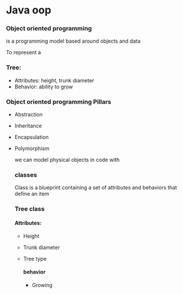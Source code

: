 # Java oop

### Object oriented programming 
is a programming model based around objects and data

To represent a
### Tree:

* Attributes: height, trunk diameter
* Behavior: ability to grow

### Object oriented programming Pillars

* Abstraction
* Inheritance
* Encapsulation
* Polymorphism

  we can model physical objects in code with
  ### classes

  Class is a blueprint containing a set of attributes and behaviors that define an item
  ### Tree class

  #### Attributes:
  * Height
  * Trunk diameter
  * Tree type
 
    #### behavior
    * Growing
  

